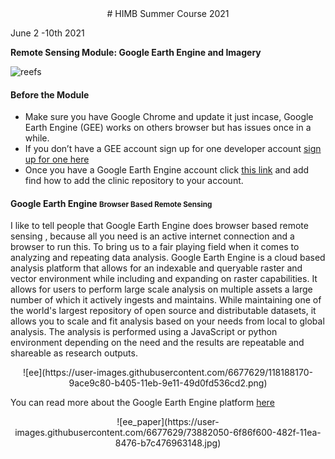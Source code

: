 <center>
# HIMB Summer Course 2021
</center>

June 2 -10th 2021

**Remote Sensing Module: Google Earth Engine and Imagery**

![reefs](https://user-images.githubusercontent.com/6677629/118598692-1cab2680-b774-11eb-814e-93df06019796.png)

#### Before the Module

* Make sure you have Google Chrome and update it just incase, Google Earth Engine (GEE) works on others browser but has issues once in a while.
* If you don’t have a GEE account sign up for one developer account [sign up for one here](https://signup.earthengine.google.com/)
* Once you have a Google Earth Engine account click [this link](https://himb-gee-2021.github.io/projects/labs_ee/) and add find how to add the clinic repository to your account.

#### Google Earth Engine <small>Browser Based Remote Sensing</small>
I like to tell people that Google Earth Engine does browser based remote sensing , because all you need is an active internet connection and a browser to run this. To bring us to a fair playing field when it comes to analyzing and repeating data analysis. Google Earth Engine is a cloud based analysis platform that allows for an indexable and queryable raster and vector environment while including and expanding on raster capabilities. It allows for users to perform large scale analysis on multiple assets a large number of which it actively ingests and maintains. While maintaining one of the world's largest repository of open source and distributable datasets, it allows you to scale and fit analysis based on your needs from local to global analysis. The analysis is performed using a JavaScript or python environment depending on the need and the results are repeatable and shareable as research outputs.

<center>![ee](https://user-images.githubusercontent.com/6677629/118188170-9ace9c80-b405-11eb-9e11-49d0fd536cd2.png)</center>

You can read more about the Google Earth Engine platform [here](https://www.sciencedirect.com/science/article/pii/S0034425717302900)

<center>![ee_paper](https://user-images.githubusercontent.com/6677629/73882050-6f86f600-482f-11ea-8476-b7c476963148.jpg)</center>
